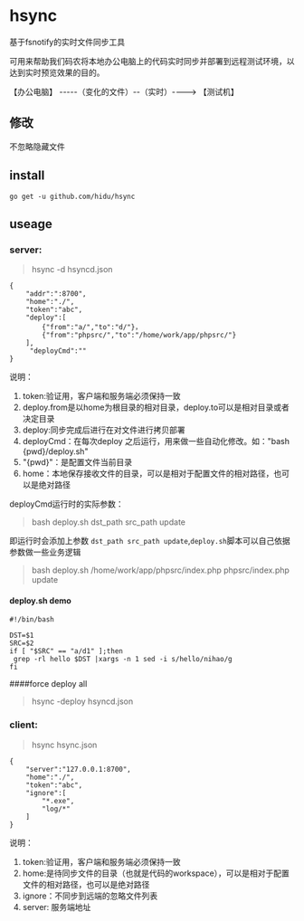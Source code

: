 hsync
===



基于fsnotify的实时文件同步工具  

可用来帮助我们码农将本地办公电脑上的代码实时同步并部署到远程测试环境，以达到实时预览效果的目的。  


【办公电脑】  -----（变化的文件）--（实时）---->   【测试机】  

## 修改

不忽略隐藏文件

## install

```
go get -u github.com/hidu/hsync
```


## useage
### server:
>hsync -d hsyncd.json

```
{
    "addr":":8700",
    "home":"./",
    "token":"abc",
    "deploy":[
        {"from":"a/","to":"d/"}，
        {"from":"phpsrc/","to":"/home/work/app/phpsrc/"}
    ],
     "deployCmd":""
}
```
说明：  
1. token:验证用，客户端和服务端必须保持一致  
2. deploy.from是以home为根目录的相对目录，deploy.to可以是相对目录或者决定目录  
3. deploy:同步完成后进行在对文件进行拷贝部署  
4. deployCmd：在每次deploy 之后运行，用来做一些自动化修改。如："bash {pwd}/deploy.sh"  
5. "{pwd}"：是配置文件当前目录
6. home：本地保存接收文件的目录，可以是相对于配置文件的相对路径，也可以是绝对路径

deployCmd运行时的实际参数：
>bash deploy.sh dst_path src_path update  

即运行时会添加上参数 `dst_path src_path update`,`deploy.sh`脚本可以自己依据参数做一些业务逻辑  

>bash deploy.sh /home/work/app/phpsrc/index.php phpsrc/index.php update

#### deploy.sh demo
```
#!/bin/bash

DST=$1
SRC=$2
if [ "$SRC" == "a/d1" ];then
 grep -rl hello $DST |xargs -n 1 sed -i s/hello/nihao/g
fi
```

####force deploy all
>hsync -deploy hsyncd.json



### client:
>hsync hsync.json  

```
{
    "server":"127.0.0.1:8700",
    "home":"./",
    "token":"abc",
    "ignore":[
        "*.exe",
        "log/*"
    ]
}
```
说明：  
1. token:验证用，客户端和服务端必须保持一致  
2. home:是待同步文件的目录（也就是代码的workspace），可以是相对于配置文件的相对路径，也可以是绝对路径   
3. ignore：不同步到远端的忽略文件列表  
4. server: 服务端地址